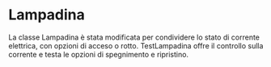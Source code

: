 # Lampadina
 La classe Lampadina è stata modificata per condividere lo stato di corrente elettrica, con opzioni di acceso o rotto. TestLampadina offre il controllo sulla corrente e testa le opzioni di spegnimento e ripristino.
